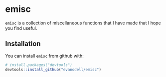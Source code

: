 
<!-- README.md is generated from README.Rmd. Please edit that file -->
emisc
=====

`emisc` is a collection of miscellaneous functions that I have made that I hope you find useful.

Installation
------------

You can install `emisc` from github with:

``` r
# install.packages("devtools")
devtools::install_github("evanodell/emisc")
```
